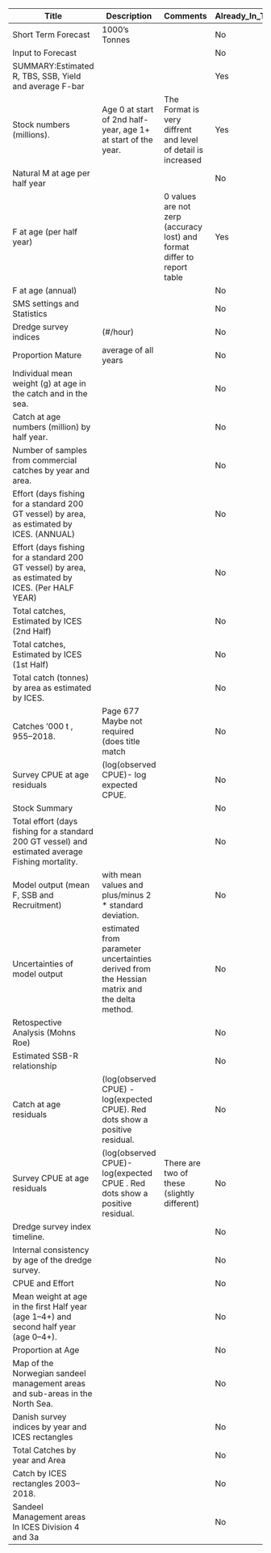 |Title|Description|Comments|Already_In_TAF|To_Go_In_TAF|Type|
|---|---|---|---|---|---|
|Short Term Forecast|1000’s Tonnes||No|Yes|Table|
|Input to Forecast|||No|Maybe|Table|
|SUMMARY:Estimated R, TBS,  SSB, Yield and average F-bar|||Yes|Yes|Table|
|Stock numbers (millions). |Age 0 at start of 2nd  half-year, age 1+ at start of the year.|The Format is very diffrent and level of detail is increased |Yes|Yes|Table|
|Natural M at age per half year|||No|Yes|Table|
|F at age (per half year)||0 values are not zerp (accuracy lost) and format differ to report table|Yes|Yes|Table|
|F at age (annual)|||No|Yes|Table|
|SMS settings and Statistics|||No|Maybe|Table|
|Dredge survey indices|  (#/hour)||No|Maybe|Table|
|Proportion Mature|average of all years||No|Yes|Table|
|Individual mean weight (g) at age in the catch and in the sea.|||No|Yes|Table|
|Catch at age numbers (million) by half year.|||No|Yes|Table|
|Number of samples from  commercial catches  by year and area.|||No|Yes|Table|
|Effort (days fishing for a standard  200 GT vessel) by  area, as estimated by ICES. (ANNUAL)|||No|Yes|Table|
|Effort (days fishing for a standard  200 GT vessel) by  area, as estimated by ICES. (Per HALF YEAR)|||No|Yes|Table|
|Total catches, Estimated by ICES (2nd Half)|||No|Yes|Table|
|Total catches, Estimated by ICES (1st Half)|||No|Yes|Table|
|Total catch (tonnes) by area  as estimated by ICES. |||No|Yes|Table|
|Catches ’000 t , 955–2018.|Page 677 Maybe not required (does title match ||No|Yes|Table|
|Survey CPUE at age residuals|  (log(observed CPUE)- log expected CPUE.||No|Yes|Figure|
|Stock Summary|||No|Yes|Figure|
|Total effort (days fishing for a  standard 200 GT vessel) and estimated average Fishing mortality.|||No|Yes|Figure|
|Model output (mean F, SSB and  Recruitment) |with mean values and plus/minus 2 * standard deviation. ||No|Yes|Figure|
|Uncertainties of model output |estimated from parameter uncertainties derived from the  Hessian matrix and the delta method.||No|Yes|Figure|
|Retospective Analysis (Mohns Roe)|||No|Yes|Figure|
|Estimated SSB-R relationship|||No|Yes|Figure|
|Catch at age residuals |(log(observed CPUE) -  log(expected CPUE). Red dots show a positive residual.||No|Yes|Figure|
|Survey CPUE at age residuals|  (log(observed CPUE)- log(expected CPUE . Red dots show a  positive residual.|There are two of these (slightly different)|No|Yes|Figure|
|Dredge survey index timeline.|||No|Maybe|Figure|
|Internal consistency by age of the dredge  survey.|||No|Maybe|Figure|
|CPUE and Effort|||No|Yes|Figure|
|Mean weight at age in the first Half year (age 1–4+) and  second half year (age 0–4+).|||No|Yes|Figure|
|Proportion at Age|||No|Yes|Figure|
|Map of the Norwegian sandeel management areas and sub-areas in the North Sea.|||No|No|Figure|
|Danish survey indices by year  and ICES rectangles|||No|Maybe|Figure|
|Total Catches by year and Area|||No|Yes|Figure|
|Catch by ICES rectangles 2003–2018.|||No|Yes|Figure|
|Sandeel Management areas In ICES Division 4 and 3a|||No|No|Figure|
